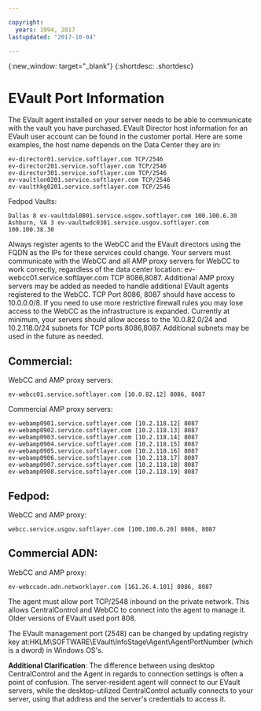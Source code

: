 ```yaml
---

copyright:
  years: 1994, 2017
lastupdated: "2017-10-04"

---
```

{:new_window: target="_blank"}
{:shortdesc: .shortdesc}

# EVault Port Information

The EVault agent installed on your server needs to be able to communicate with the vault you have purchased. EVault Director host information for an EVault user account can be found in the customer portal. Here are some examples, the host name depends on the Data Center they are in:

    ev-director01.service.softlayer.com TCP/2546
    ev-director201.service.softlayer.com TCP/2546
    ev-director301.service.softlayer.com TCP/2546
    ev-vaultlon0201.service.softlayer.com TCP/2546
    ev-vaulthkg0201.service.softlayer.com TCP/2546

Fedpod Vaults:

    Dallas 8 ev-vaultdal0801.service.usgov.softlayer.com 100.100.6.30
    Ashburn, VA 3 ev-vaultwdc0301.service.usgov.softlayer.com 100.100.38.30

Always register agents to the WebCC and the EVault directors using the FQDN as the IPs for these services could change. Your servers must communicate with the WebCC and all AMP proxy servers for WebCC to work correctly, regardless of the data center location: ev-webcc01.service.softlayer.com TCP 8086,8087. Additional AMP proxy servers may be added as needed to handle additional EVault agents registered to the WebCC. TCP Port 8086, 8087 should have access to 10.0.0.0/8. If you need to use more restrictive firewall rules you may lose access to the WebCC as the infrastructure is expanded. Currently at minimum, your servers should allow access to the 10.0.82.0/24 and 10.2.118.0/24 subnets for TCP ports 8086,8087. Additional subnets may be used in the future as needed.

## Commercial:

WebCC and AMP proxy servers:

    ev-webcc01.service.softlayer.com [10.0.82.12] 8086, 8087

Commercial AMP proxy servers:

    ev-webamp0901.service.softlayer.com [10.2.118.12] 8087
    ev-webamp0902.service.softlayer.com [10.2.118.13] 8087
    ev-webamp0903.service.softlayer.com [10.2.118.14] 8087
    ev-webamp0904.service.softlayer.com [10.2.118.15] 8087
    ev-webamp0905.service.softlayer.com [10.2.118.16] 8087
    ev-webamp0906.service.softlayer.com [10.2.118.17] 8087
    ev-webamp0907.service.softlayer.com [10.2.118.18] 8087
    ev-webamp0908.service.softlayer.com [10.2.118.19] 8087


## Fedpod:

WebCC and AMP proxy:

    webcc.service.usgov.softlayer.com [100.100.6.20] 8086, 8087

## Commercial ADN:

WebCC and AMP proxy:

    ev-webccadn.adn.networklayer.com [161.26.4.101] 8086, 8087

The agent must allow port TCP/2548 inbound on the private network. This allows CentralControl and WebCC to connect into the agent to manage it. Older versions of EVault used port 808.

The EVault management port (2548) can be changed by updating registry key at:HKLM\SOFTWARE\EVault\InfoStage\Agent\AgentPortNumber (which is a dword) in Windows OS's.

**Additional Clarification**: The difference between using desktop CentralControl and the Agent in regards to connection settings is often a point of confusion. The server-resident agent will connect to our EVault servers, while the desktop-utilized CentralControl actually connects to your server, using that address and the server's credentials to access it.
 
